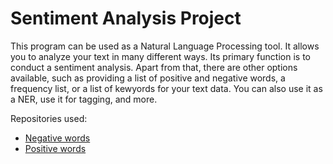 # Sentiment Analysis Project

This program can be used as a Natural Language Processing tool. It allows you to analyze your text in many different ways. Its primary function is to conduct a sentiment analysis. Apart from that, there are other options available, such as providing a list of positive and negative words, a frequency list, or a list of kewyords for your text data. You can also use it as a NER, use it for tagging, and more.


Repositories used:
- [Negative words](https://github.com/shekhargulati/sentiment-analysis-python/blob/master/opinion-lexicon-English/negative-words.txt)
- [Positive words](https://github.com/shekhargulati/sentiment-analysis-python/blob/master/opinion-lexicon-English/positive-words.txt)

